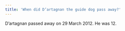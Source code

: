 ```yaml
---
title: 'When did D’artagnan the guide dog pass away?'
---
```

D’artagnan passed away on 29 March 2012. He was 12.